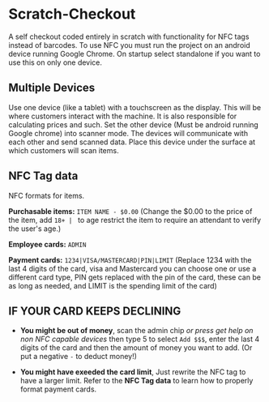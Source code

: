 # Scratch-Checkout
A self checkout coded entirely in scratch with functionality for NFC tags instead of barcodes.
To use NFC you must run the project on an android device running Google Chrome. On startup select standalone if you want to use this on only one device.

## Multiple Devices
Use one device (like a tablet) with a touchscreen as the display. This will be where customers interact with the machine. It is also responsible for calculating prices and such.
Set the other device (Must be android running Google chrome) into scanner mode. The devices will communicate with each other and send scanned data. Place this device under the surface at which customers will scan items.
## NFC Tag data
NFC formats for items.

**Purchasable items:** `ITEM NAME - $0.00` (Change the $0.00 to the price of the item, add `18+ | ` to age restrict the item to require an attendant to verify the user's age.)

**Employee cards:** `ADMIN`

**Payment cards:** `1234|VISA/MASTERCARD|PIN|LIMIT` (Replace 1234 with the last 4 digits of the card, visa and Mastercard you can choose one or use a different card type, PIN gets replaced with the pin of the card, these can be as long as needed, and LIMIT is the spending limit of the card)

## IF YOUR CARD KEEPS DECLINING
- **You might be out of money**, scan the admin chip *or press get help on non NFC capable devices* then type 5 to select `Add $$$`, enter the last 4 digits of the card and then the amount of money you want to add. (Or put a negative `-` to deduct money!)

- **You might have exeeded the card limit**, Just rewrite the NFC tag to have a larger limit. Refer to the **NFC Tag data** to learn how to properly format payment cards.
